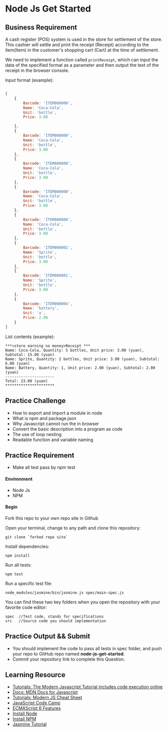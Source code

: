 # Node Js Get Started

## Business Requirement

A cash register (POS) system is used in the store for settlement of the store. This cashier will settle and print the receipt (Receipt) according to the item(Item) in the customer's shopping cart (Cart) at the time of settlement.

We need to implement a function called ```printReceipt```, which can input the data of the specified format as a parameter and then output the text of the receipt in the browser console.

Input format (example):

```javascript

[
    {
        Barcode: 'ITEM000000',
        Name: 'Coca-Cola',
        Unit: 'bottle',
        Price: 3.00

    },
    {
        Barcode: 'ITEM000000',
        Name: 'Coca-Cola',
        Unit: 'bottle',
        Price: 3.00
    },
    {
        Barcode: 'ITEM000000',
        Name: 'Coca-Cola',
        Unit: 'bottle',
        Price: 3.00
    },
    {
        Barcode: 'ITEM000000',
        Name: 'Coca-Cola',
        Unit: 'bottle',
        Price: 3.00
    },
    {
        Barcode: 'ITEM000000',
        Name: 'Coca-Cola',
        Unit: 'bottle',
        Price: 3.00
    },
    {
        Barcode: 'ITEM000001',
        Name: 'Sprite',
        Unit: 'bottle',
        Price: 3.00
    },
    {
        Barcode: 'ITEM000001',
        Name: 'Sprite',
        Unit: 'bottle',
        Price: 3.00
    },
    {
        Barcode: 'ITEM000004',
        Name: 'battery',
        Unit: 'a',
        Price: 2.00
    }
]

```

List contents (example):

```
***<store earning no money>Receipt ***
Name: Coca-Cola, Quantity: 5 bottles, Unit price: 3.00 (yuan), Subtotal: 15.00 (yuan)
Name: Sprite, Quantity: 2 bottles, Unit price: 3.00 (yuan), Subtotal: 6.00 (yuan)
Name: Battery, Quantity: 1, Unit price: 2.00 (yuan), Subtotal: 2.00 (yuan)
----------------------
Total: 23.00 (yuan)
**********************
```

## Practice Challenge
- How to export and import a module in node
- What is npm and package.json
- Why Javascript cannot run the in browser
- Convert the basic description into a program as code
- The use of loop nesting
- Readable function and variable naming


## Practice Requirement

- Make all test pass by npm test

#### Environment
- Node Js
- NPM

#### Begin

Fork this repo to your own repo site in Github

Open your terminal, change to any path and clone this repository:
```
git clone `forked repo site`
```
Install dependencies:
```
npm install
```
Run all tests:
```
npm test
```
Run a specific test file:
```
node_modules/jasmine/bin/jasmine.js spec/main-spec.js
```
You can find these two key folders when you open the repository with your favorite code editor:
```
spec  //Test code, stands for specifications
src   //Source code you should implementation
```

## Practice Output && Submit
- You should implement the code to pass all tests in spec folder, and push your repo to GitHub repo named **node-js-get-started**.
- Commit your repository link to complete this Question.

## Learning Resource
* [Tutorials: The Modern Javascript Tutorial includes code execution online](http://javascript.info/)
* [Docs: MDN Docs for Javascript](https://developer.mozilla.org/zh-CN/docs/Learn/Getting_started_with_the_web/JavaScript_basics)
* [Tutorials: Modern JS Cheat Sheet](https://mbeaudru.github.io/modern-js-cheatsheet/)
* [JavaScript Code Camp](https://www.freecodecamp.org/challenges/comment-your-javascript-code)
* [ECMAScript 6 Features](http://es6.ruanyifeng.com/)
* [Install Node](https://github.com/creationix/nvm)
* [Install NPM](https://github.com/npm/npm)
* [Jasmine Tutorial](http://jasmine.github.io/2.4/introduction.html)